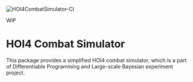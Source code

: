 ![HOI4CombatSimulator-CI](https://github.com/yiyuezhuo/HOI4CombatSimulator.jl/workflows/HOI4CombatSimulator-CI/badge.svg)


WIP

# HOI4 Combat Simulator

This package provides a simplified HOI4 combat simulator, which is a part of Differentiable Programming and Large-scale Bayesian experiment project.
